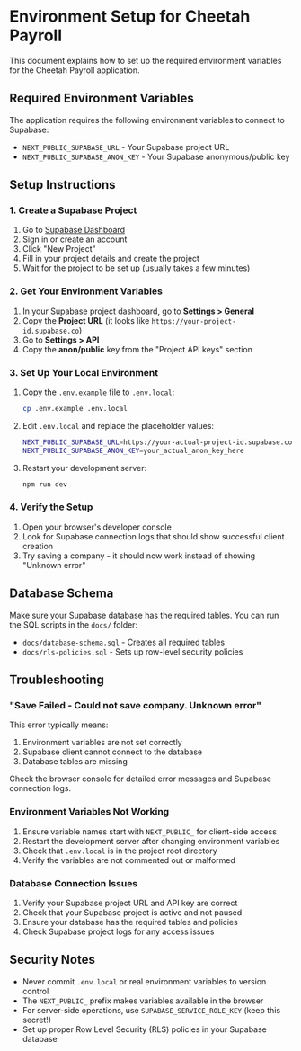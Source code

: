 # Environment Setup for Cheetah Payroll

This document explains how to set up the required environment variables for the Cheetah Payroll application.

## Required Environment Variables

The application requires the following environment variables to connect to Supabase:

- `NEXT_PUBLIC_SUPABASE_URL` - Your Supabase project URL
- `NEXT_PUBLIC_SUPABASE_ANON_KEY` - Your Supabase anonymous/public key

## Setup Instructions

### 1. Create a Supabase Project

1. Go to [Supabase Dashboard](https://supabase.com/dashboard)
2. Sign in or create an account
3. Click "New Project"
4. Fill in your project details and create the project
5. Wait for the project to be set up (usually takes a few minutes)

### 2. Get Your Environment Variables

1. In your Supabase project dashboard, go to **Settings > General**
2. Copy the **Project URL** (it looks like `https://your-project-id.supabase.co`)
3. Go to **Settings > API**
4. Copy the **anon/public** key from the "Project API keys" section

### 3. Set Up Your Local Environment

1. Copy the `.env.example` file to `.env.local`:
   ```bash
   cp .env.example .env.local
   ```

2. Edit `.env.local` and replace the placeholder values:
   ```bash
   NEXT_PUBLIC_SUPABASE_URL=https://your-actual-project-id.supabase.co
   NEXT_PUBLIC_SUPABASE_ANON_KEY=your_actual_anon_key_here
   ```

3. Restart your development server:
   ```bash
   npm run dev
   ```

### 4. Verify the Setup

1. Open your browser's developer console
2. Look for Supabase connection logs that should show successful client creation
3. Try saving a company - it should now work instead of showing "Unknown error"

## Database Schema

Make sure your Supabase database has the required tables. You can run the SQL scripts in the `docs/` folder:

- `docs/database-schema.sql` - Creates all required tables
- `docs/rls-policies.sql` - Sets up row-level security policies

## Troubleshooting

### "Save Failed - Could not save company. Unknown error"

This error typically means:
1. Environment variables are not set correctly
2. Supabase client cannot connect to the database
3. Database tables are missing

Check the browser console for detailed error messages and Supabase connection logs.

### Environment Variables Not Working

1. Ensure variable names start with `NEXT_PUBLIC_` for client-side access
2. Restart the development server after changing environment variables
3. Check that `.env.local` is in the project root directory
4. Verify the variables are not commented out or malformed

### Database Connection Issues

1. Verify your Supabase project URL and API key are correct
2. Check that your Supabase project is active and not paused
3. Ensure your database has the required tables and policies
4. Check Supabase project logs for any access issues

## Security Notes

- Never commit `.env.local` or real environment variables to version control
- The `NEXT_PUBLIC_` prefix makes variables available in the browser
- For server-side operations, use `SUPABASE_SERVICE_ROLE_KEY` (keep this secret!)
- Set up proper Row Level Security (RLS) policies in your Supabase database
